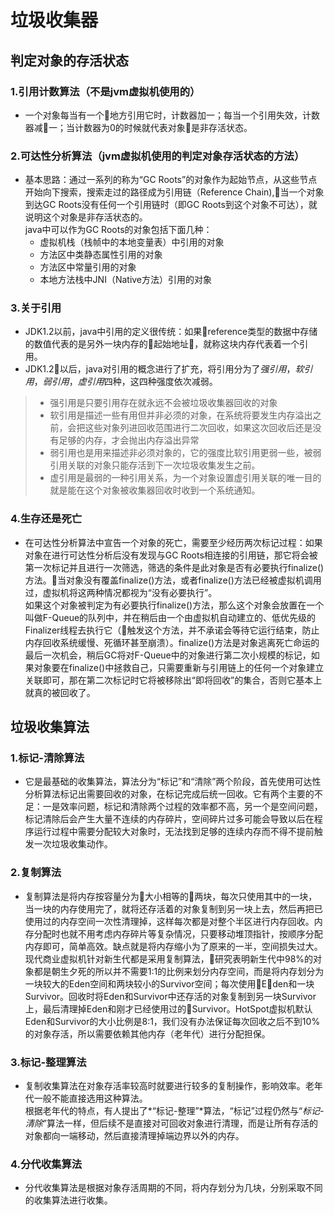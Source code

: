 # **垃圾收集器**

## 判定对象的存活状态  

### 1.引用计数算法（不是jvm虚拟机使用的）
* 一个对象每当有一个地方引用它时，计数器加一；每当一个引用失效，计数器减一；当计数器为0的时候就代表对象是非存活状态。

### 2.可达性分析算法（jvm虚拟机使用的判定对象存活状态的方法）

* 基本思路：通过一系列的称为“GC Roots”的对象作为起始节点，从这些节点开始向下搜索，搜索走过的路径成为引用链（Reference Chain),当一个对象到达GC Roots没有任何一个引用链时（即GC Roots到这个对象不可达），就说明这个对象是非存活状态的。  
java中可以作为GC Roots的对象包括下面几种：
    * 虚拟机栈（栈帧中的本地变量表）中引用的对象
    * 方法区中类静态属性引用的对象
    * 方法区中常量引用的对象
    * 本地方法栈中JNI（Native方法）引用的对象

### 3.关于引用

* JDK1.2以前，java中引用的定义很传统：如果reference类型的数据中存储的数值代表的是另外一块内存的起始地址，就称这块内存代表着一个引用。
* JDK1.2以后，java对引用的概念进行了扩充，将引用分为了*强引用*，*软引用*，*弱引用*，*虚引用*四种，这四种强度依次减弱。
>* 强引用是只要引用存在就永远不会被垃圾收集器回收的对象
>* 软引用是描述一些有用但并非必须的对象，在系统将要发生内存溢出之前，会把这些对象列进回收范围进行二次回收，如果这次回收后还是没有足够的内存，才会抛出内存溢出异常
>* 弱引用也是用来描述非必须对象的，它的强度比软引用更弱一些，被弱引用关联的对象只能存活到下一次垃圾收集发生之前。
>* 虚引用是最弱的一种引用关系，为一个对象设置虚引用关联的唯一目的就是能在这个对象被收集器回收时收到一个系统通知。

### 4.生存还是死亡
* 在可达性分析算法中宣告一个对象的死亡，需要至少经历两次标记过程：如果对象在进行可达性分析后没有发现与GC Roots相连接的引用链，那它将会被第一次标记并且进行一次筛选，筛选的条件是此对象是否有必要执行finalize()方法。当对象没有覆盖finalize()方法，或者finalize()方法已经被虚拟机调用过，虚拟机将这两种情况都视为“没有必要执行”。  
如果这个对象被判定为有必要执行finalize()方法，那么这个对象会放置在一个叫做F-Queue的队列中，并在稍后由一个由虚拟机自动建立的、低优先级的Finalizer线程去执行它（触发这个方法，并不承诺会等待它运行结束，防止内存回收系统缓慢、死循环甚至崩溃）。finalize()方法是对象逃离死亡命运的最后一次机会，稍后GC将对F-Queue中的对象进行第二次小规模的标记，如果对象要在finalize()中拯救自己，只需要重新与引用链上的任何一个对象建立关联即可，那在第二次标记时它将被移除出“即将回收”的集合，否则它基本上就真的被回收了。

## 垃圾收集算法 

### 1.标记-清除算法
* 它是最基础的收集算法，算法分为“标记”和“清除”两个阶段，首先使用可达性分析算法标记出需要回收的对象，在标记完成后统一回收。它有两个主要的不足：一是效率问题，标记和清除两个过程的效率都不高，另一个是空间问题，标记清除后会产生大量不连续的内存碎片，空间碎片过多可能会导致以后在程序运行过程中需要分配较大对象时，无法找到足够的连续内存而不得不提前触发一次垃圾收集动作。

### 2.复制算法
* 复制算法是将内存按容量分为大小相等的两块，每次只使用其中的一块，当一块的内存使用完了，就将还存活着的对象复制到另一块上去，然后再把已使用过的内存空间一次性清理掉，这样每次都是对整个半区进行内存回收。内存分配时也就不用考虑内存碎片等复杂情况，只要移动堆顶指针，按顺序分配内存即可，简单高效。缺点就是将内存缩小为了原来的一半，空间损失过大。  
  现代商业虚拟机针对新生代都是采用复制算法，研究表明新生代中98%的对象都是朝生夕死的所以并不需要1:1的比例来划分内存空间，而是将内存划分为一块较大的Eden空间和两块较小的Survivor空间；每次使用Eden和一块Survivor。回收时将Eden和Survivor中还存活的对象复制到另一块Survivor上，最后清理掉Eden和刚才已经使用过的Survivor。HotSpot虚拟机默认Eden和Survivor的大小比例是8:1，我们没有办法保证每次回收之后不到10%的对象存活，所以需要依赖其他内存（老年代）进行分配担保。

### 3.标记-整理算法
* 复制收集算法在对象存活率较高时就要进行较多的复制操作，影响效率。老年代一般不能直接选用这种算法。  
  根据老年代的特点，有人提出了*“标记-整理”*算法，“标记”过程仍然与“*标记-清除*”算法一样，但后续不是直接对可回收对象进行清理，而是让所有存活的对象都向一端移动，然后直接清理掉端边界以外的内存。
 ### 4.分代收集算法
 * 分代收集算法是根据对象存活周期的不同，将内存划分为几块，分别采取不同的收集算法进行收集。
